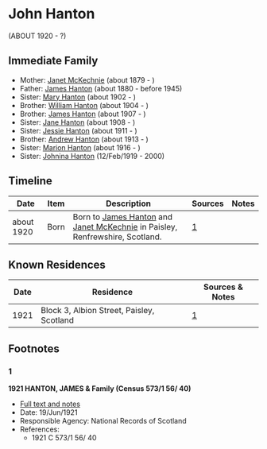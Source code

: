 ﻿---
layout: person
subject_key: i30651959
permalink: /people/i30651959
---

# John Hanton
(ABOUT 1920 - ?)

## Immediate Family

* Mother: [Janet McKechnie](./@47324688@-janet-mckechnie-b1879-d.md) (about 1879 - )
* Father: [James Hanton](./@71830064@-james-hanton-b1880-d1945.md) (about 1880 - before 1945)
* Sister: [Mary Hanton](./@24857040@-mary-hanton-b1902-d.md) (about 1902 - )
* Brother: [William Hanton](./@19187808@-william-hanton-b1904-d.md) (about 1904 - )
* Brother: [James Hanton](./@30630538@-james-hanton-b1907-d.md) (about 1907 - )
* Sister: [Jane Hanton](./@65592941@-jane-hanton-b1908-d.md) (about 1908 - )
* Sister: [Jessie Hanton](./@56011610@-jessie-hanton-b1911-d.md) (about 1911 - )
* Brother: [Andrew Hanton](./@53392578@-andrew-hanton-b1913-d.md) (about 1913 - )
* Sister: [Marion Hanton](./@27083581@-marion-hanton-b1916-d.md) (about 1916 - )
* Sister: [Johnina Hanton](./@68592798@-johnina-hanton-b1919-2-12-d2000.md) (12/Feb/1919 - 2000)

## Timeline

Date | Item | Description | Sources | Notes
---|---|---|---|---
about 1920 | Born | Born to [James Hanton](./@71830064@-james-hanton-b1880-d1945.md) and [Janet McKechnie](./@47324688@-janet-mckechnie-b1879-d.md) in Paisley, Renfrewshire, Scotland. | [1](#1) | 

## Known Residences

Date | Residence | Sources & Notes
---|---|---
1921 | Block 3, Albion Street, Paisley, Scotland | [1](#1)

## Footnotes

### 1

**1921 HANTON, JAMES & Family (Census 573/1 56/ 40)**

* [Full text and notes](../sources/@76935052@-1921-hanton,-james-&-family-census-573-1-56-40-.md)
* Date: 19/Jun/1921
* Responsible Agency: National Records of Scotland
* References: 
  * 1921 C 573/1 56/ 40

